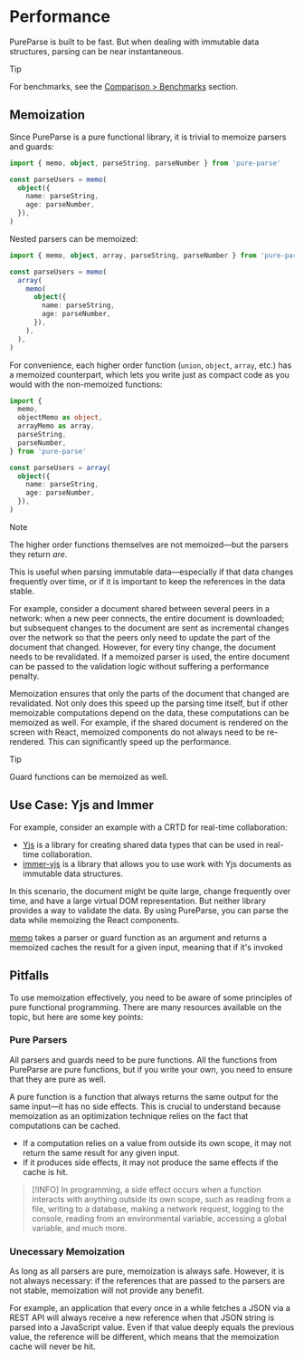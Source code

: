 # Performance

PureParse is built to be fast. But when dealing with immutable data structures, parsing can be near instantaneous.

> [!TIP]
> For benchmarks, see the [Comparison > Benchmarks](comparison#benchmarks) section.

## Memoization

Since PureParse is a pure functional library, it is trivial to memoize parsers and guards:

```ts
import { memo, object, parseString, parseNumber } from 'pure-parse'

const parseUsers = memo(
  object({
    name: parseString,
    age: parseNumber,
  }),
)
```

Nested parsers can be memoized:

```ts
import { memo, object, array, parseString, parseNumber } from 'pure-parse'

const parseUsers = memo(
  array(
    memo(
      object({
        name: parseString,
        age: parseNumber,
      }),
    ),
  ),
)
```

For convenience, each higher order function (`union`, `object`, `array`, etc.) has a memoized counterpart, which lets you write just as compact code as you would with the non-memoized functions:

```ts
import {
  memo,
  objectMemo as object,
  arrayMemo as array,
  parseString,
  parseNumber,
} from 'pure-parse'

const parseUsers = array(
  object({
    name: parseString,
    age: parseNumber,
  }),
)
```

> [!NOTE]
> The higher order functions themselves are not memoized—but the parsers they return _are_.

This is useful when parsing immutable data—especially if that data changes frequently over time, or if it is important to keep the references in the data stable.

For example, consider a document shared between several peers in a network: when a new peer connects, the entire document is downloaded; but subsequent changes to the document are sent as incremental changes over the network so that the peers only need to update the part of the document that changed. However, for every tiny change, the document needs to be revalidated. If a memoized parser is used, the entire document can be passed to the validation logic without suffering a performance penalty.

Memoization ensures that only the parts of the document that changed are revalidated. Not only does this speed up the parsing time itself, but if other memoizable computations depend on the data, these computations can be memoized as well. For example, if the shared document is rendered on the screen with React, memoized components do not always need to be re-rendered. This can significantly speed up the performance.

> [!TIP]
> Guard functions can be memoized as well.

## Use Case: Yjs and Immer

For example, consider an example with a CRTD for real-time collaboration:

- [Yjs](https://github.com/yjs/yjs) is a library for creating shared data types that can be used in real-time collaboration.
- [immer-yjs](https://github.com/sep2/immer-yjs) is a library that allows you to use work with Yjs documents as immutable data structures.

In this scenario, the document might be quite large, change frequently over time, and have a large virtual DOM representation. But neither library provides a way to validate the data. By using PureParse, you can parse the data while memoizing the React components.

[memo](/api/common/memo) takes a parser or guard function as an argument and returns a memoized caches the result for a given input, meaning that if it's invoked

## Pitfalls

To use memoization effectively, you need to be aware of some principles of pure functional programming. There are many resources available on the topic, but here are some key points:

### Pure Parsers

All parsers and guards need to be pure functions. All the functions from PureParse are pure functions, but if you write your own, you need to ensure that they are pure as well.

A pure function is a function that always returns the same output for the same input—it has no side effects. This is crucial to understand because memoization as an optimization technique relies on the fact that computations can be cached.

- If a computation relies on a value from outside its own scope, it may not return the same result for any given input.
- If it produces side effects, it may not produce the same effects if the cache is hit.

> [!INFO]
> In programming, a side effect occurs when a function interacts with anything outside its own scope, such as reading from a file, writing to a database, making a network request, logging to the console, reading from an environmental variable, accessing a global variable, and much more.

### Unecessary Memoization

As long as all parsers are pure, memoization is always safe. However, it is not always necessary: if the references that are passed to the parsers are not stable, memoization will not provide any benefit.

For example, an application that every once in a while fetches a JSON via a REST API will always receive a new reference when that JSON string is parsed into a JavaScript value. Even if that value deeply equals the previous value, the reference will be different, which means that the memoization cache will never be hit.
